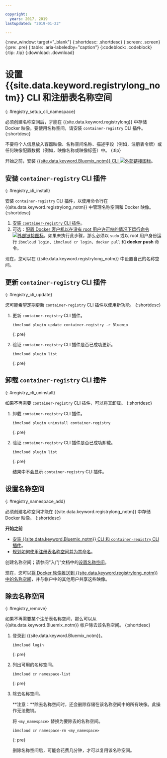 ```yaml
---

copyright:
  years: 2017, 2019
lastupdated: "2019-01-22"

---
```


{:new_window: target="_blank"}
{:shortdesc: .shortdesc}
{:screen: .screen}
{:pre: .pre}
{:table: .aria-labeledby="caption"}
{:codeblock: .codeblock}
{:tip: .tip}
{:download: .download}

# 设置 {{site.data.keyword.registrylong_notm}} CLI 和注册表名称空间
{: #registry_setup_cli_namespace}

必须创建名称空间后，才能在 {{site.data.keyword.registrylong}} 中存储 Docker 映像。要使用名称空间，请安装 `container-registry` CLI 插件。
{:shortdesc}

不要将个人信息放入容器映像、名称空间名称、描述字段（例如，注册表令牌）或任何映像配置数据（例如，映像名称或映像标签）中。
{:tip}

开始之前，安装 [{{site.data.keyword.Bluemix_notm}} CLI ![外部链接图标](../../icons/launch-glyph.svg "外部链接图标")](http://clis.ng.bluemix.net/ui/home.html)。

## 安装 `container-registry` CLI 插件
{: #registry_cli_install}

安装 `container-registry` CLI 插件，以使用命令行在 {{site.data.keyword.registrylong_notm}} 中管理名称空间和 Docker 映像。
{:shortdesc}

1. [安装 `container-registry` CLI 插件](/docs/services/Registry/index.html#registry_cli_install)。
2. 可选：[配置 Docker 客户机以在没有 root 用户许可权的情况下运行命令 ![外部链接图标](../../icons/launch-glyph.svg "外部链接图标")](https://docs.docker.com/engine/installation/linux/linux-postinstall)。如果未执行此步骤，那么必须以 `sudo` 或以 root 用户身份运行 `ibmcloud login`、`ibmcloud cr login`、`docker pull` 和 **docker push** 命令。

现在，您可以在 {{site.data.keyword.registrylong_notm}} 中设置自己的名称空间。

## 更新 `container-registry` CLI 插件
{: #registry_cli_update}

您可能希望定期更新 `container-registry` CLI 插件以使用新功能。
{:shortdesc}

1. 更新 `container-registry` CLI 插件。

    ```
    ibmcloud plugin update container-registry -r Bluemix
    ```
    {: pre}

2. 验证 `container-registry` CLI 插件是否已成功更新。

    ```
    ibmcloud plugin list
    ```
     {: pre}

## 卸载 `container-registry` CLI 插件
{: #registry_cli_uninstall}

如果不再需要 `container-registry` CLI 插件，可以将其卸载。
{:shortdesc}

1. 卸载 `container-registry` CLI 插件。

    ```
    ibmcloud plugin uninstall container-registry
    ```
    {: pre}

2. 验证 `container-registry` CLI 插件是否已成功卸载。

    ```
    ibmcloud plugin list
    ```
    {: pre}

    结果中不会显示 `container-registry` CLI 插件。

## 设置名称空间
{: #registry_namespace_add}

必须创建名称空间才能在 {{site.data.keyword.registrylong_notm}} 中存储 Docker 映像。
{:shortdesc}

**开始之前**

- [安装 {{site.data.keyword.Bluemix_notm}} CLI 和 `container-registry` CLI 插件](/docs/services/Registry/index.html#registry_cli_install)。
- [规划如何使用注册表名称空间并为其命名](/docs/services/Registry/registry_overview.html#registry_namespaces)。

创建名称空间；请参阅“入门”文档中的[设置名称空间](/docs/services/Registry/index.html#registry_namespace_add)。

现在，您可以[将 Docker 映像推送到 {{site.data.keyword.registrylong_notm}} 中的名称空间](/docs/services/Registry/registry_images_.html#registry_images_pushing)，并与帐户中的其他用户共享这些映像。


## 除去名称空间
{: #registry_remove}

如果不再需要某个注册表名称空间，那么可以从 {{site.data.keyword.Bluemix_notm}} 帐户除去该名称空间。
{:shortdesc}

1. 登录到 {{site.data.keyword.Bluemix_notm}}。

    ```
    ibmcloud login
    ```
    {: pre}

2. 列出可用的名称空间。

    ```
    ibmcloud cr namespace-list
    ```
    {: pre}

3. 除去名称空间。

    **注意：**除去名称空间时，还会删除存储在该名称空间中的所有映像。此操作无法撤销。

    将 `<my_namespace>` 替换为要除去的名称空间。

    ```
    ibmcloud cr namespace-rm <my_namespace>
    ```
    {: pre}

    删除名称空间后，可能会花费几分钟，才可以复用该名称空间。

